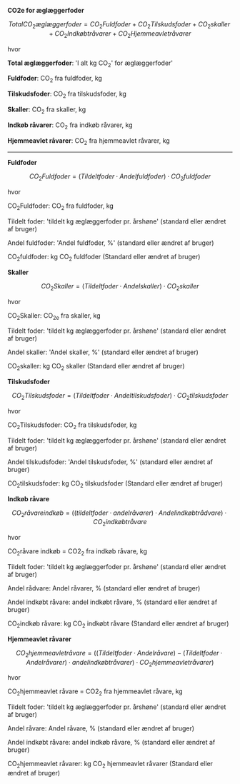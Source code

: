**CO2e for æglæggerfoder**

$$Total CO_2{æglæggerfoder} = CO_2{Fuldfoder} + CO_2{Tilskudsfoder} + CO_2{skaller} + CO_2{Indkøbt råvarer} + CO_2{Hjemmeavlet råvarer}$$

hvor 

**Total æglæggerfoder**: 'I alt kg CO<sub>2</sub>' for æglæggerfoder'

**Fuldfoder**: CO<sub>2</sub> fra fuldfoder, kg 

**Tilskudsfoder**: CO<sub>2</sub> fra tilskudsfoder, kg 

**Skaller**: CO<sub>2</sub> fra skaller, kg 

**Indkøb råvarer**: CO<sub>2</sub> fra indkøb råvarer, kg 

**Hjemmeavlet råvarer**: CO<sub>2</sub> fra hjemmeavlet råvarer, kg 

_____________________________________

**Fuldfoder**

$$CO_2Fuldfoder = (Tildelt foder \cdot Andel fuldfoder) \cdot CO_2fuldfoder$$

hvor 

CO<sub>2</sub>Fuldfoder: CO<sub>2</sub> fra fuldfoder, kg

Tildelt foder: 'tildelt kg æglæggerfoder pr. årshøne' (standard eller ændret af bruger)

Andel fuldfoder: 'Andel fuldfoder, %' (standard eller ændret af bruger) 

CO<sub>2</sub>fuldfoder: kg CO<sub>2</sub> fuldfoder (Standard eller ændret af bruger)

**Skaller**

$$CO_2Skaller = (Tildelt foder \cdot Andel skaller) \cdot CO_2skaller$$

hvor 

CO<sub>2</sub>Skaller: CO<sub>2</sub><sub>e</sub> fra skaller, kg

Tildelt foder: 'tildelt kg æglæggerfoder pr. årshøne' (standard eller ændret af bruger)

Andel skaller: 'Andel skaller, %' (standard eller ændret af bruger) 

CO<sub>2</sub>skaller: kg CO<sub>2</sub> skaller (Standard eller ændret af bruger)

**Tilskudsfoder**

$$CO_2Tilskudsfoder = (Tildelt foder \cdot Andel tilskudsfoder) \cdot CO_2tilskudsfoder$$

hvor 

CO<sub>2</sub>Tilskudsfoder: CO<sub>2</sub> fra tilskudsfoder, kg

Tildelt foder: 'tildelt kg æglæggerfoder pr. årshøne' (standard eller ændret af bruger)

Andel tilskudsfoder: 'Andel tilskudsfoder, %' (standard eller ændret af bruger) 

CO<sub>2</sub>tilskudsfoder: kg CO<sub>2</sub> tilskudsfoder (Standard eller ændret af bruger)

**Indkøb råvare**

$$CO_2råvare indkøb = ((tildelt foder \cdot andel råvarer) \cdot Andel indkøbt rådvare) \cdot CO_2indkøbt råvare$$

hvor

CO<sub>2</sub>råvare indkøb = CO2<sub>2</sub> fra indkøb råvare, kg 

Tildelt foder: 'tildelt kg æglæggerfoder pr. årshøne' (standard eller ændret af bruger)

Andel rådvare: Andel råvarer, % (standard eller ændret af bruger) 

Andel indkøbt råvare: andel indkøbt råvare, % (standard eller ændret af bruger) 

CO<sub>2</sub>indkøb råvare: kg CO<sub>2</sub> indkøbt råvare (Standard eller ændret af bruger)

**Hjemmeavlet råvarer**

$$CO_2hjemmeavlet råvare = ((Tildelt foder \cdot Andel råvare)-(Tildelt foder \cdot Andel råvarer) \cdot andel indkøbt råvarer) \cdot CO_2hjemmeavlet råvarer)$$

hvor

CO<sub>2</sub>hjemmeavlet råvare = CO2<sub>2</sub> fra hjemmeavlet råvare, kg 

Tildelt foder: 'tildelt kg æglæggerfoder pr. årshøne' (standard eller ændret af bruger)

Andel råvare: Andel råvare, % (standard eller ændret af bruger) 

Andel indkøbt råvare: andel indkøb råvare, % (standard eller ændret af bruger)

CO<sub>2</sub>hjemmeavlet råvarer: kg CO<sub>2</sub> hjemmeavlet råvarer (Standard eller ændret af bruger)
